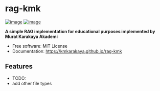# rag-kmk


[![image](https://img.shields.io/pypi/v/rag-kmk.svg)](https://pypi.python.org/pypi/rag-kmk)
[![image](https://img.shields.io/conda/vn/conda-forge/rag-kmk.svg)](https://anaconda.org/conda-forge/rag-kmk)


**A simple RAG implementation for educational purposes implemented by Murat Karakaya Akademi**


-   Free software: MIT License
-   Documentation: https://kmkarakaya.github.io/rag-kmk
    

## Features

-   TODO: 
- add other file types
